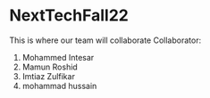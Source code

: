 # NextTechFall22
This is where our team will collaborate Collaborator:

1. Mohammed Intesar
2. Mamun Roshid
3. Imtiaz Zulfikar
4. mohammad hussain